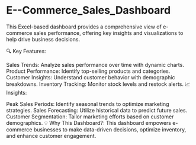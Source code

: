 # E--Commerce_Sales_Dashboard
This Excel-based dashboard provides a comprehensive view of e-commerce sales performance, offering key insights and visualizations to help drive business decisions.

🔍 Key Features:

Sales Trends: Analyze sales performance over time with dynamic charts.
Product Performance: Identify top-selling products and categories.
Customer Insights: Understand customer behavior with demographic breakdowns.
Inventory Tracking: Monitor stock levels and restock alerts.
📈 Insights:

Peak Sales Periods: Identify seasonal trends to optimize marketing strategies.
Sales Forecasting: Utilize historical data to predict future sales.
Customer Segmentation: Tailor marketing efforts based on customer demographics.
💡 Why This Dashboard?: This dashboard empowers e-commerce businesses to make data-driven decisions, optimize inventory, and enhance customer engagement.
